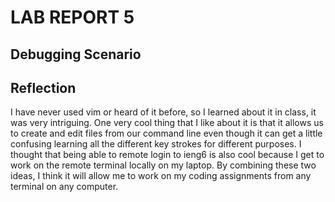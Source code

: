 # LAB REPORT 5
## Debugging Scenario



## Reflection
I have never used vim or heard of it before, so I learned about it in class, it was very intriguing. One very cool thing that I like about it is that it allows us to create and edit files from our command line even though it can get a little confusing learning all the different key strokes for different purposes. I thought that being able to remote login to ieng6 is also cool because I get to work on the remote terminal locally on my laptop. By combining these two ideas, I think it will allow me to work on my coding assignments from any terminal on any computer. 

